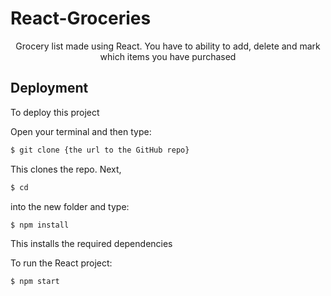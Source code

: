 # React-Groceries
<div align="center">
  
  <p>Grocery list made using React. You have to ability to add, delete and mark which items you have purchased<p>
</div>

## Deployment

To deploy this project

Open your terminal and then type:
```bash
$ git clone {the url to the GitHub repo}
```
This clones the repo. Next,
```bash 
$ cd 
``` 
into the new folder and type:
```bash 
$ npm install
```
This installs the required dependencies

To run the React project:
```bash 
$ npm start
```
